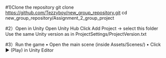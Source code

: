 #1)Clone the repository
git clone https://github.com/Tezzyboy/new_group_repository.git
cd new_group_repository/Assignment_2_group_project

#2）Open in Unity
Open Unity Hub
Click Add Project → select this folder
Use the same Unity version as in ProjectSettings/ProjectVersion.txt

#3）Run the game
	•	Open the main scene (inside Assets/Scenes/)
	•	Click ▶ (Play) in Unity Editor
